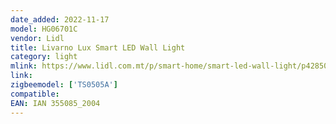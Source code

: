 ```yaml
---
date_added: 2022-11-17
model: HG06701C
vendor: Lidl
title: Livarno Lux Smart LED Wall Light
category: light
mlink: https://www.lidl.com.mt/p/smart-home/smart-led-wall-light/p42850
link: 
zigbeemodel: ['TS0505A']
compatible: 
EAN: IAN 355085_2004
---
```

